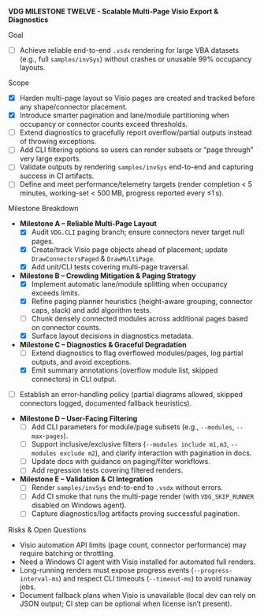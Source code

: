 **VDG MILESTONE TWELVE - Scalable Multi-Page Visio Export & Diagnostics**

Goal
- [ ] Achieve reliable end-to-end `.vsdx` rendering for large VBA datasets (e.g., full `samples/invSys`) without crashes or unusable 99% occupancy layouts.

Scope
- [x] Harden multi-page layout so Visio pages are created and tracked before any shape/connector placement.
- [x] Introduce smarter pagination and lane/module partitioning when occupancy or connector counts exceed thresholds.
- [ ] Extend diagnostics to gracefully report overflow/partial outputs instead of throwing exceptions.
- [ ] Add CLI filtering options so users can render subsets or “page through” very large exports.
- [ ] Validate outputs by rendering `samples/invSys` end-to-end and capturing success in CI artifacts.
- [ ] Define and meet performance/telemetry targets (render completion < 5 minutes, working-set < 500 MB, progress reported every ≤1 s).

Milestone Breakdown
- **Milestone A – Reliable Multi-Page Layout**
  - [x] Audit `VDG.CLI` paging branch; ensure connectors never target null pages.
  - [x] Create/track Visio page objects ahead of placement; update `DrawConnectorsPaged` & `DrawMultiPage`.
  - [x] Add unit/CLI tests covering multi-page traversal.
- **Milestone B – Crowding Mitigation & Paging Strategy**
  - [x] Implement automatic lane/module splitting when occupancy exceeds limits.
  - [x] Refine paging planner heuristics (height-aware grouping, connector caps, slack) and add algorithm tests.
  - [ ] Chunk densely connected modules across additional pages based on connector counts.
  - [x] Surface layout decisions in diagnostics metadata.
- **Milestone C – Diagnostics & Graceful Degradation**
  - [ ] Extend diagnostics to flag overflowed modules/pages, log partial outputs, and avoid exceptions.
  - [x] Emit summary annotations (overflow module list, skipped connectors) in CLI output.
- [ ] Establish an error-handling policy (partial diagrams allowed, skipped connectors logged, documented fallback heuristics).
- **Milestone D – User-Facing Filtering**
  - [ ] Add CLI parameters for module/page subsets (e.g., `--modules`, `--max-pages`).
  - [ ] Support inclusive/exclusive filters (`--modules include m1,m3`, `--modules exclude m2`), and clarify interaction with pagination in docs.
  - [ ] Update docs with guidance on paging/filter workflows.
  - [ ] Add regression tests covering filtered renders.
- **Milestone E – Validation & CI Integration**
  - [ ] Render `samples/invSys` end-to-end to `.vsdx` without errors.
  - [ ] Add CI smoke that runs the multi-page render (with `VDG_SKIP_RUNNER` disabled on Windows agent).
  - [ ] Capture diagnostics/log artifacts proving successful pagination.

Risks & Open Questions
- Visio automation API limits (page count, connector performance) may require batching or throttling.
- Need a Windows CI agent with Visio installed for automated full renders.
- Long-running renders must expose progress events (`--progress-interval-ms`) and respect CLI timeouts (`--timeout-ms`) to avoid runaway jobs.
- Document fallback plans when Visio is unavailable (local dev can rely on JSON output; CI step can be optional when license isn’t present).
